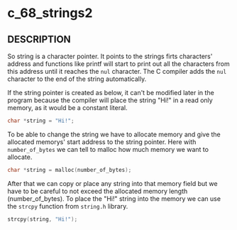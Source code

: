 # c_68_strings2

## DESCRIPTION

So string is a character pointer. It points to the strings firts characters' address and functions like printf will start to print out all the characters from this address until it reaches the `nul` character. The C compiler adds the `nul` character to the end of the string automatically.

If the string pointer is created as below, it can't be modified later in the program because the compiler will place the string "Hi!" in a read only memory, as it would be a constant literal.

```c
char *string = "Hi!";
```

To be able to change the string we have to allocate memory and give the allocated memorys' start address to the string pointer.
Here with `number_of_bytes` we can tell to malloc how much memory we want to allocate.

```c
char *string = malloc(number_of_bytes);
```

After that we can copy or place any string into that memory field but we have to be careful to not exceed the allocated memory length (number_of_bytes). To place the "Hi!" string into the memory we can use the `strcpy` function from `string.h` library.

```c
strcpy(string, "Hi!");
```
